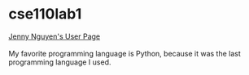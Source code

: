 # cse110lab1
[Jenny Nguyen's User Page](index.md)<br /><br />
My favorite programming language is Python, because it was the last programming language I used.